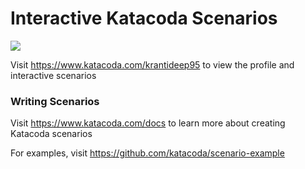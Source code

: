 # Interactive Katacoda Scenarios

[![](http://shields.katacoda.com/katacoda/krantideep95/count.svg)](https://www.katacoda.com/krantideep95 "Get your profile on Katacoda.com")

Visit https://www.katacoda.com/krantideep95 to view the profile and interactive scenarios

### Writing Scenarios
Visit https://www.katacoda.com/docs to learn more about creating Katacoda scenarios

For examples, visit https://github.com/katacoda/scenario-example
